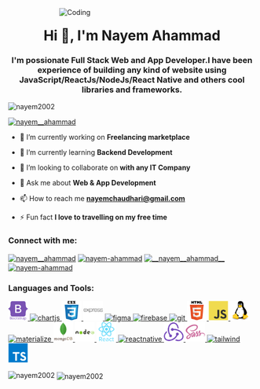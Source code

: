 <img align="right" alt="Coding" width="400" src="https://scontent.fcgp17-1.fna.fbcdn.net/v/t39.30808-6/248374512_432818094890861_7528135426751949212_n.jpg?stp=dst-jpg_p960x960&_nc_cat=101&ccb=1-5&_nc_sid=e3f864&_nc_ohc=Tqil5Q8ytBcAX_7rvGQ&_nc_ht=scontent.fcgp17-1.fna&oh=00_AT9SfMGv_OjeAF0icMnyOkyEcd3m66RCUagTTgXNkPSffw&oe=625B40B7">
<h1 align="center">Hi 👋, I'm Nayem Ahammad</h1>
<h3 align="center">I'm possionate Full Stack Web and App Developer.I have been experience of building any kind of website using JavaScript/ReactJs/NodeJs/React Native and others cool libraries and frameworks.</h3>

<p align="left"> <img src="https://komarev.com/ghpvc/?username=nayem2002&label=Profile%20views&color=0e75b6&style=flat" alt="nayem2002" /> </p>

<p align="left"> <a href="https://twitter.com/nayem__ahammad" target="blank"><img src="https://img.shields.io/twitter/follow/nayem__ahammad?logo=twitter&style=for-the-badge" alt="nayem__ahammad" /></a> </p>

- 🔭 I’m currently working on **Freelancing marketplace**

- 🌱 I’m currently learning **Backend Development**

- 👯 I’m looking to collaborate on **with any IT Company**

- 💬 Ask me about **Web & App Development**

- 📫 How to reach me **nayemchaudhari@gmail.com**

- ⚡ Fun fact **I love to travelling on my free time**

<h3 align="left">Connect with me:</h3>
<p align="left">
<a href="https://twitter.com/nayem__ahammad" target="blank"><img align="center" src="https://raw.githubusercontent.com/rahuldkjain/github-profile-readme-generator/master/src/images/icons/Social/twitter.svg" alt="nayem__ahammad" height="30" width="40" /></a>
<a href="https://linkedin.com/in/nayem-ahammad" target="blank"><img align="center" src="https://raw.githubusercontent.com/rahuldkjain/github-profile-readme-generator/master/src/images/icons/Social/linked-in-alt.svg" alt="nayem-ahammad" height="30" width="40" /></a>
<a href="https://instagram.com/__nayem__ahammad__" target="blank"><img align="center" src="https://raw.githubusercontent.com/rahuldkjain/github-profile-readme-generator/master/src/images/icons/Social/instagram.svg" alt="__nayem__ahammad__" height="30" width="40" /></a>
<a href="https://www.behance.net/nayem-ahammad" target="blank"><img align="center" src="https://raw.githubusercontent.com/rahuldkjain/github-profile-readme-generator/master/src/images/icons/Social/behance.svg" alt="nayem-ahammad" height="30" width="40" /></a>
</p>

<h3 align="left">Languages and Tools:</h3>
<p align="left"> <a href="https://getbootstrap.com" target="_blank" rel="noreferrer"> <img src="https://raw.githubusercontent.com/devicons/devicon/master/icons/bootstrap/bootstrap-plain-wordmark.svg" alt="bootstrap" width="40" height="40"/> </a> <a href="https://www.chartjs.org" target="_blank" rel="noreferrer"> <img src="https://www.chartjs.org/media/logo-title.svg" alt="chartjs" width="40" height="40"/> </a> <a href="https://www.w3schools.com/css/" target="_blank" rel="noreferrer"> <img src="https://raw.githubusercontent.com/devicons/devicon/master/icons/css3/css3-original-wordmark.svg" alt="css3" width="40" height="40"/> </a> <a href="https://expressjs.com" target="_blank" rel="noreferrer"> <img src="https://raw.githubusercontent.com/devicons/devicon/master/icons/express/express-original-wordmark.svg" alt="express" width="40" height="40"/> </a> <a href="https://www.figma.com/" target="_blank" rel="noreferrer"> <img src="https://www.vectorlogo.zone/logos/figma/figma-icon.svg" alt="figma" width="40" height="40"/> </a> <a href="https://firebase.google.com/" target="_blank" rel="noreferrer"> <img src="https://www.vectorlogo.zone/logos/firebase/firebase-icon.svg" alt="firebase" width="40" height="40"/> </a> <a href="https://git-scm.com/" target="_blank" rel="noreferrer"> <img src="https://www.vectorlogo.zone/logos/git-scm/git-scm-icon.svg" alt="git" width="40" height="40"/> </a> <a href="https://www.w3.org/html/" target="_blank" rel="noreferrer"> <img src="https://raw.githubusercontent.com/devicons/devicon/master/icons/html5/html5-original-wordmark.svg" alt="html5" width="40" height="40"/> </a> <a href="https://developer.mozilla.org/en-US/docs/Web/JavaScript" target="_blank" rel="noreferrer"> <img src="https://raw.githubusercontent.com/devicons/devicon/master/icons/javascript/javascript-original.svg" alt="javascript" width="40" height="40"/> </a> <a href="https://www.linux.org/" target="_blank" rel="noreferrer"> <img src="https://raw.githubusercontent.com/devicons/devicon/master/icons/linux/linux-original.svg" alt="linux" width="40" height="40"/> </a> <a href="https://materializecss.com/" target="_blank" rel="noreferrer"> <img src="https://raw.githubusercontent.com/prplx/svg-logos/5585531d45d294869c4eaab4d7cf2e9c167710a9/svg/materialize.svg" alt="materialize" width="40" height="40"/> </a> <a href="https://www.mongodb.com/" target="_blank" rel="noreferrer"> <img src="https://raw.githubusercontent.com/devicons/devicon/master/icons/mongodb/mongodb-original-wordmark.svg" alt="mongodb" width="40" height="40"/> </a> <a href="https://nodejs.org" target="_blank" rel="noreferrer"> <img src="https://raw.githubusercontent.com/devicons/devicon/master/icons/nodejs/nodejs-original-wordmark.svg" alt="nodejs" width="40" height="40"/> </a> <a href="https://reactjs.org/" target="_blank" rel="noreferrer"> <img src="https://raw.githubusercontent.com/devicons/devicon/master/icons/react/react-original-wordmark.svg" alt="react" width="40" height="40"/> </a> <a href="https://reactnative.dev/" target="_blank" rel="noreferrer"> <img src="https://reactnative.dev/img/header_logo.svg" alt="reactnative" width="40" height="40"/> </a> <a href="https://redux.js.org" target="_blank" rel="noreferrer"> <img src="https://raw.githubusercontent.com/devicons/devicon/master/icons/redux/redux-original.svg" alt="redux" width="40" height="40"/> </a> <a href="https://sass-lang.com" target="_blank" rel="noreferrer"> <img src="https://raw.githubusercontent.com/devicons/devicon/master/icons/sass/sass-original.svg" alt="sass" width="40" height="40"/> </a> <a href="https://tailwindcss.com/" target="_blank" rel="noreferrer"> <img src="https://www.vectorlogo.zone/logos/tailwindcss/tailwindcss-icon.svg" alt="tailwind" width="40" height="40"/> </a> <a href="https://www.typescriptlang.org/" target="_blank" rel="noreferrer"> <img src="https://raw.githubusercontent.com/devicons/devicon/master/icons/typescript/typescript-original.svg" alt="typescript" width="40" height="40"/> </a> </p>

<p><img align="left" src="https://github-readme-stats.vercel.app/api/top-langs?username=nayem2002&show_icons=true&locale=en&layout=compact" alt="nayem2002" /></p>

<p>&nbsp;<img align="center" src="https://github-readme-stats.vercel.app/api?username=nayem2002&show_icons=true&locale=en" alt="nayem2002" /></p>
